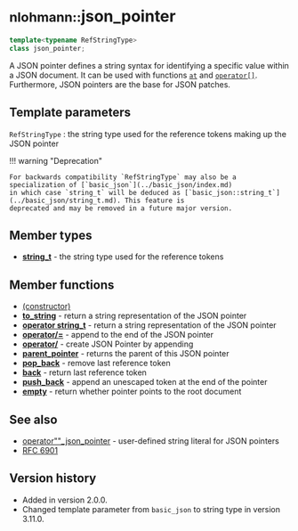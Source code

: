 # <small>nlohmann::</small>json_pointer

```cpp
template<typename RefStringType>
class json_pointer;
```

A JSON pointer defines a string syntax for identifying a specific value within a JSON document. It can be used with
functions [`at`](../basic_json/at.md) and [`operator[]`](../basic_json/operator%5B%5D.md). Furthermore, JSON pointers
are the base for JSON patches.

## Template parameters

`RefStringType`
:   the string type used for the reference tokens making up the JSON pointer

!!! warning "Deprecation"

    For backwards compatibility `RefStringType` may also be a specialization of [`basic_json`](../basic_json/index.md)
    in which case `string_t` will be deduced as [`basic_json::string_t`](../basic_json/string_t.md). This feature is
    deprecated and may be removed in a future major version.

## Member types

- [**string_t**](string_t.md) - the string type used for the reference tokens

## Member functions

- [(constructor)](json_pointer.md)
- [**to_string**](to_string.md) - return a string representation of the JSON pointer
- [**operator string_t**](operator_string.md) - return a string representation of the JSON pointer
- [**operator/=**](operator_slasheq.md) - append to the end of the JSON pointer
- [**operator/**](operator_slash.md) - create JSON Pointer by appending
- [**parent_pointer**](parent_pointer.md) - returns the parent of this JSON pointer
- [**pop_back**](pop_back.md) - remove last reference token
- [**back**](back.md) - return last reference token
- [**push_back**](push_back.md) - append an unescaped token at the end of the pointer
- [**empty**](empty.md) - return whether pointer points to the root document

## See also

- [operator""_json_pointer](../basic_json/operator_literal_json_pointer.md) - user-defined string literal for JSON pointers
- [RFC 6901](https://datatracker.ietf.org/doc/html/rfc6901)

## Version history

- Added in version 2.0.0.
- Changed template parameter from `basic_json` to string type in version 3.11.0.
